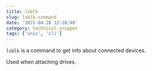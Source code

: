 ```yaml
---
title: lsblk
slug: lsblk-command
date: '2021-04-28 12:18:40'
category: technical.snippet
tags: ['unix', 'cli']
---
```


`lsblk` is a command to get info about connected devices.

Used when attaching drives.
